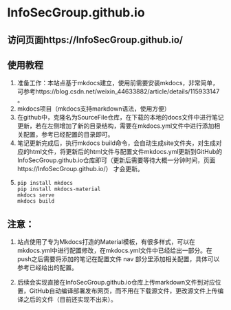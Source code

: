 # InfoSecGroup.github.io

## 访问页面https://InfoSecGroup.github.io/

## 使用教程

1. 准备工作：本站点基于mkdocs建立，使用前需要安装mkdocs，非常简单，可参考https://blog.csdn.net/weixin_44633882/article/details/115933147 。
2. mkdocs项目（mkdocs支持markdown语法，使用方便）
3. 在github中，克隆名为SourceFile仓库，在下载的本地的docs文件中进行笔记更新，若在左侧增加了新的目录结构，需要在mkdocs.yml文件中进行添加相关配置，参考已经配置的目录即可。
4. 笔记更新完成后，执行mkdocs build命令，会自动生成site文件夹，对生成对应的html文件，将更新后的html文件与配置文件mkdocs.yml更新到GitHub的InfoSecGroup.github.io仓库即可（更新后需要等待大概一分钟时间，页面https://InfoSecGroup.github.io/）  才会更新。
5. ```
   pip install mkdocs
   pip install mkdocs-material
   mkdocs serve
   mkdocs build
   ```


   
## 注意：

1. 站点使用了专为Mkdocs打造的Material模板，有很多样式，可以在mkdocs.yml中进行配置修改，在mkdocs.yml文件中已经给出一部分。在push之后需要将添加的笔记在配置文件 nav 部分里添加相关配置，具体可以参考已经给出的配置。

2. 后续会实现直接在InfoSecGroup.github.io仓库上传markdown文件到对应位置，GitHub自动编译部署发布网页，而不用在下载源文件，更改源文件上传编译之后的文件（目前还实现不出来）。
